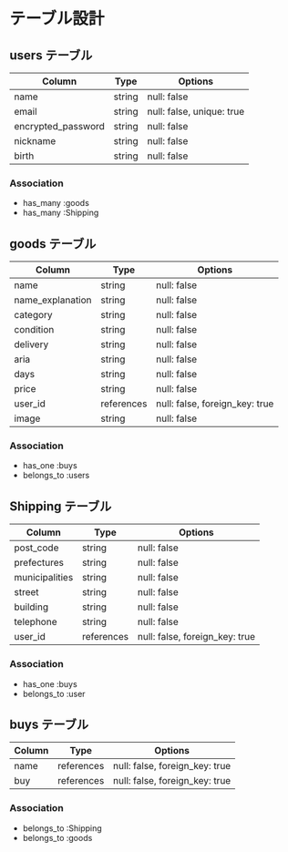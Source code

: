 # テーブル設計

## users テーブル

| Column             | Type   | Options     |
| ------------------ | ------ | ----------- |
| name               | string | null: false |
| email              | string | null: false, unique: true |
| encrypted_password | string | null: false |
| nickname           | string | null: false |
| birth              | string | null: false |

### Association

- has_many :goods
- has_many :Shipping


## goods テーブル

| Column             | Type       | Options                        |
| ------             | ------     | -----------                    |
| name               | string     | null: false                    |
| name_explanation   | string     | null: false                    |
| category           | string     | null: false                    |
| condition          | string     | null: false                    |
| delivery           | string     | null: false                    |
| aria               | string     | null: false                    |
| days               | string     | null: false                    |
| price              | string     | null: false                    |
| user_id            | references | null: false, foreign_key: true |
| image              | string     | null: false                    |


### Association

- has_one :buys
- belongs_to :users


## Shipping テーブル

| Column           | Type           | Options                        |
| ------           | ----------     | ------------------------------ |
| post_code        | string         | null: false                    |
| prefectures      | string         | null: false                    |
| municipalities   | string         | null: false                    |
| street           | string         | null: false                    |
| building         | string         | null: false                    | 
| telephone        | string         | null: false                    |
| user_id          | references     | null: false, foreign_key: true |

### Association

- has_one :buys
- belongs_to :user

## buys テーブル

| Column  | Type           | Options                        |
| ------- | ----------     | ------------------------------ |
| name    | references     | null: false, foreign_key: true |
| buy     | references     | null: false, foreign_key: true |

### Association

- belongs_to :Shipping
- belongs_to :goods